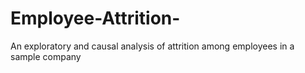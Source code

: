 # Employee-Attrition-
An exploratory and causal analysis of attrition among employees in a sample company 
